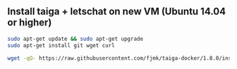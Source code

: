 ## Install taiga + letschat on new VM (Ubuntu 14.04 or higher)

```bash
sudo apt-get update && sudo apt-get upgrade
sudo apt-get install git wget curl

wget -qO- https://raw.githubusercontent.com/fjmk/taiga-docker/1.8.0/install | sh
```
